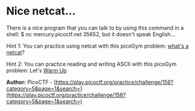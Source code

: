 # Nice netcat...
There is a nice program that you can talk to by using this command in a shell: $ nc mercury.picoctf.net 35652, but it doesn't speak English...

Hint 1: You can practice using netcat with this picoGym problem: [what's a netcat](https://play.picoctf.org/practice/challenge/34)?

Hint 2: You can practice reading and writing ASCII with this picoGym problem: Let's [Warm Up](https://play.picoctf.org/practice/challenge/22)

**Author:** PicoCTF - [https://play.picoctf.org/practice/challenge/156?category=5&page=1&search=](https://play.picoctf.org/practice/challenge/156?category=5&page=1&search=)

